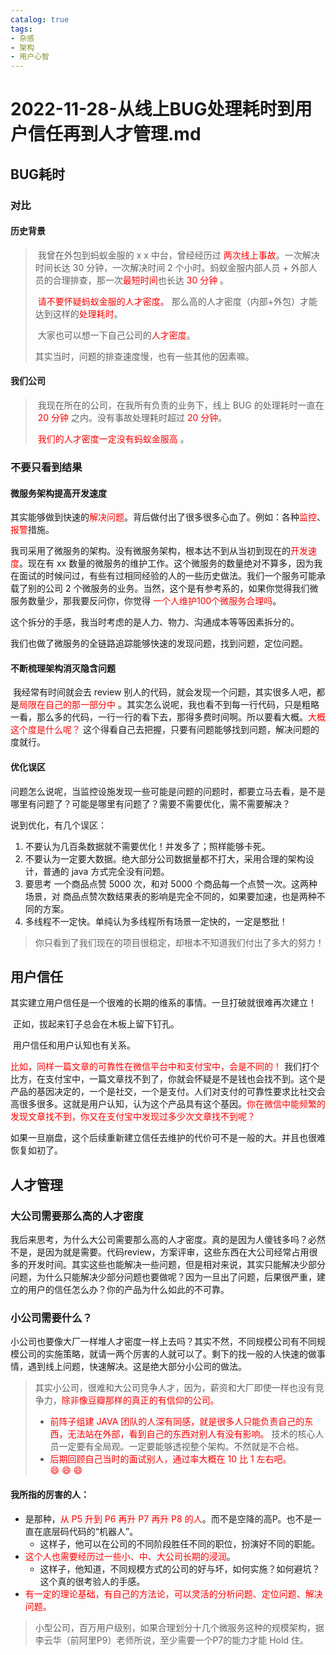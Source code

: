 ```yaml
---
catalog: true
tags:
- 杂感
- 架构
- 用户心智
---
```




# 2022-11-28-从线上BUG处理耗时到用户信任再到人才管理.md



## BUG耗时

### 对比

#### 历史背景

> ​	 我曾在外包到蚂蚁金服的 x x 中台，曾经经历过 <font color=red>两次线上事故</font>。一次解决时间长达 30 分钟，一次解决时间 2 个小时。蚂蚁金服内部人员 + 外部人员的合理排查，那一次<font color=red>最短时间</font>也长达<font color=red> 30 分钟</font> 。
>
> ​	<font color=red>请不要怀疑蚂蚁金服的人才密度。</font> 那么高的人才密度（内部+外包）才能达到这样的<font color=red>处理耗时</font>。
>
> ​	大家也可以想一下自己公司的<font color=red>人才密度</font>。
>
> 其实当时，问题的排查速度慢，也有一些其他的因素嘛。

#### 我们公司

> ​	我现在所在的公司，在我所有负责的业务下，线上 BUG 的处理耗时一直在 <font color=red> 20 分钟</font> 之内。没有事故处理耗时超过 <font color=red>20 分钟</font>。
>
> ​	<font color=red>我们的人才密度一定没有蚂蚁金服高</font> 。



### 不要只看到结果

#### 微服务架构提高开发速度

​	其实能够做到快速的<font color=red>解决问题</font>。背后做付出了很多很多心血了。例如：各种<font color=red>监控</font>、<font color=red>报警</font>措施。

​	我司采用了微服务的架构。没有微服务架构，根本达不到从当初到现在的<font color=red>开发速度</font>。现在有 xx 数量的微服务的维护工作。这个微服务的数量绝对不算多，因为我在面试的时候问过，有些有过相同经验的人的一些历史做法。我们一个服务可能承载了别的公司 2 个微服务的业务。当然，这个是有参考系的，如果你觉得我们微服务数量少，那我要反问你，你觉得 <font color=red>一个人维护100个微服务合理吗</font>。

​	这个拆分的手感，我当时考虑的是人力、物力、沟通成本等等因素拆分的。

​	我们也做了微服务的全链路追踪能够快速的发现问题，找到问题，定位问题。

#### 不断梳理架构消灭隐含问题

​	我经常有时间就会去 review 别人的代码，就会发现一个问题，其实很多人吧，都是<font color=red>局限在自己的那一部分中</font> 。其实怎么说呢，我也看不到每一行代码，只是粗略一看，那么多的代码，一行一行的看下去，那得多费时间啊。所以要看大概。<font color=red>大概这个度是什么呢？</font> 这个得看自己去把握，只要有问题能够找到问题，解决问题的度就行。

#### 优化误区

问题怎么说呢，当监控设施发现一些可能是问题的问题时，都要立马去看，是不是哪里有问题了？可能是哪里有问题了？需要不需要优化，需不需要解决？

说到优化，有几个误区：

1. 不要认为几百条数据就不需要优化！并发多了；照样能够卡死。
2. 不要认为一定要大数据。绝大部分公司数据量都不打大，采用合理的架构设计，普通的 java 方式完全没有问题。
3. 要思考 一个商品点赞 5000 次，和对 5000 个商品每一个点赞一次。这两种场景，对 商品点赞次数结果表的影响是完全不同的，如果要加速，也是两种不同的方案。
4. 多线程不一定快。单纯认为多线程所有场景一定快的，一定是憨批！

> 你只看到了我们现在的项目很稳定，却根本不知道我们付出了多大的努力！



## 用户信任

​	其实建立用户信任是一个很难的长期的维系的事情。一旦打破就很难再次建立！

​	正如，拔起来钉子总会在木板上留下钉孔。

​	用户信任和用户认知也有关系。

​	<font color=red>比如，同样一篇文章的可靠性在微信平台中和支付宝中，会是不同的！</font> 我们打个比方，在支付宝中，一篇文章找不到了，你就会怀疑是不是钱也会找不到。这个是产品的基因决定的，一个是社交，一个是支付。人们对支付的可靠性要求比社交会高很多很多。这就是用户认知，认为这个产品具有这个基因。<font color=red>你在微信中能频繁的发现文章找不到，你又在支付宝中发现过多少次文章找不到呢？</font>

​	如果一旦崩盘，这个后续重新建立信任去维护的代价可不是一般的大。并且也很难恢复如初了。



## 人才管理

### 大公司需要那么高的人才密度

​		我后来思考，为什么大公司需要那么高的人才密度。真的是因为人傻钱多吗？必然不是，是因为就是需要。代码review，方案评审，这些东西在大公司经常占用很多的开发时间。其实这些也能解决一些问题，但是相对来说，其实只能解决少部分问题，为什么只能解决少部分问题也要做呢？因为一旦出了问题，后果很严重，建立的用户的信任怎么办？你的产品为什么如此的不可靠。

### 小公司需要什么？

​	小公司也要像大厂一样堆人才密度一样上去吗？其实不然，不同规模公司有不同规模公司的实施策略，就请一两个厉害的人就可以了。剩下的找一般的人快速的做事情，遇到线上问题，快速解决。这是绝大部分小公司的做法。

> 其实小公司，很难和大公司竞争人才，因为，薪资和大厂即使一样也没有竞争力，<font color=red>除非像豆瓣那样的真正的有信仰的公司。</font>
>
> - <font color=red>前阵子组建 JAVA 团队的人深有同感，就是很多人只能负责自己的东西，无法站在外部，看到自己的东西对别人有没有影响。</font> 技术的核心人员一定要有全局观。一定要能够透视整个架构。不然就是不合格。
> - <font color=red>后期回顾自己当时的面试别人，通过率大概在 10 比 1 左右吧。:smile: :smile: :smile: </font> 



#### 我所指的厉害的人：

- 是那种，<font color=red>从 P5 升到 P6 再升 P7 再升 P8 的人</font>。而不是空降的高P。也不是一直在底层码代码的“机器人”。
  - 这样子，他可以在公司的不同阶段胜任不同的职位，扮演好不同的职能。
- <font color=red>这个人也需要经历过一些小、中、大公司长期的浸润</font>。
  - 这样子，他知道，不同规模方式的公司的好与坏，如何实施？如何避坑？这个真的很考验人的手感。
- <font color=red>有一定的理论基础，有自己的方法论，可以灵活的分析问题、定位问题、解决问题。</font>



> ​		小型公司，百万用户级别，如果合理划分十几个微服务这种的规模架构，据李云华（前阿里P9）老师所说，至少需要一个P7的能力才能 Hold 住。

















































